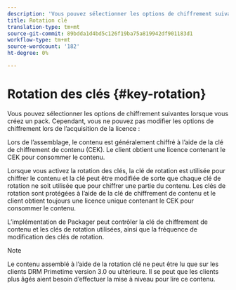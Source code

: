 ```yaml
---
description: 'Vous pouvez sélectionner les options de chiffrement suivantes lorsque vous créez un pack. Cependant, vous ne pouvez pas modifier les options de chiffrement lors de l’acquisition de la licence. '
title: Rotation clé
translation-type: tm+mt
source-git-commit: 89bdda1d4bd5c126f19ba75a819942df901183d1
workflow-type: tm+mt
source-wordcount: '182'
ht-degree: 0%

---
```



# Rotation des clés {#key-rotation}

Vous pouvez sélectionner les options de chiffrement suivantes lorsque vous créez un pack. Cependant, vous ne pouvez pas modifier les options de chiffrement lors de l’acquisition de la licence :

Lors de l’assemblage, le contenu est généralement chiffré à l’aide de la clé de chiffrement de contenu (CEK). Le client obtient une licence contenant le CEK pour consommer le contenu.

Lorsque vous activez la rotation des clés, la clé de rotation est utilisée pour chiffrer le contenu et la clé peut être modifiée de sorte que chaque clé de rotation ne soit utilisée que pour chiffrer une partie du contenu. Les clés de rotation sont protégées à l’aide de la clé de chiffrement de contenu et le client obtient toujours une licence unique contenant le CEK pour consommer le contenu.

L’implémentation de Packager peut contrôler la clé de chiffrement de contenu et les clés de rotation utilisées, ainsi que la fréquence de modification des clés de rotation.

>[!NOTE]
>
>Le contenu assemblé à l’aide de la rotation clé ne peut être lu que sur les clients DRM Primetime version 3.0 ou ultérieure. Il se peut que les clients plus âgés aient besoin d’effectuer la mise à niveau pour lire ce contenu.